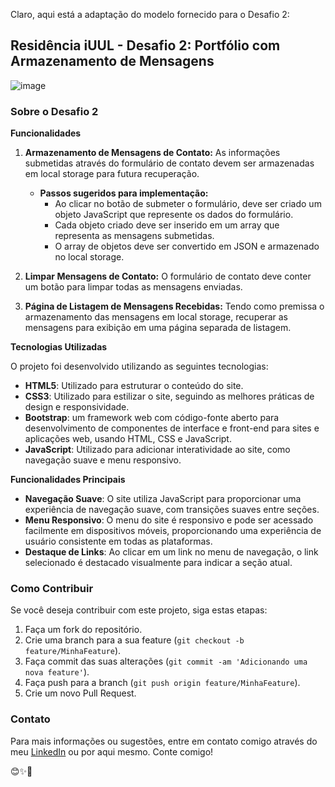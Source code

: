 ﻿Claro, aqui está a adaptação do modelo fornecido para o Desafio 2:

## Residência iUUL - Desafio 2: Portfólio com Armazenamento de Mensagens

![image](https://github.com/jhonatan-goncalves-pereira/residencia-iuul/assets/94761781/669ac904-b1d2-42e7-990b-ca53be728ded)


### Sobre o Desafio 2

**Funcionalidades**

1. **Armazenamento de Mensagens de Contato:** As informações submetidas através do formulário de contato devem ser armazenadas em local storage para futura recuperação.
   - **Passos sugeridos para implementação:**
     - Ao clicar no botão de submeter o formulário, deve ser criado um objeto JavaScript que represente os dados do formulário.
     - Cada objeto criado deve ser inserido em um array que representa as mensagens submetidas.
     - O array de objetos deve ser convertido em JSON e armazenado no local storage.
  
2. **Limpar Mensagens de Contato:** O formulário de contato deve conter um botão para limpar todas as mensagens enviadas.
  
3. **Página de Listagem de Mensagens Recebidas:** Tendo como premissa o armazenamento das mensagens em local storage, recuperar as mensagens para exibição em uma página separada de listagem.

**Tecnologias Utilizadas**

O projeto foi desenvolvido utilizando as seguintes tecnologias:

- **HTML5**: Utilizado para estruturar o conteúdo do site.
- **CSS3**: Utilizado para estilizar o site, seguindo as melhores práticas de design e responsividade.
- **Bootstrap**: um framework web com código-fonte aberto para desenvolvimento de componentes de interface e front-end para sites e aplicações web, usando HTML, CSS e JavaScript.
- **JavaScript**: Utilizado para adicionar interatividade ao site, como navegação suave e menu responsivo.

**Funcionalidades Principais**

- **Navegação Suave**: O site utiliza JavaScript para proporcionar uma experiência de navegação suave, com transições suaves entre seções.
- **Menu Responsivo**: O menu do site é responsivo e pode ser acessado facilmente em dispositivos móveis, proporcionando uma experiência de usuário consistente em todas as plataformas.
- **Destaque de Links**: Ao clicar em um link no menu de navegação, o link selecionado é destacado visualmente para indicar a seção atual.


### Como Contribuir

Se você deseja contribuir com este projeto, siga estas etapas:

1. Faça um fork do repositório.
2. Crie uma branch para a sua feature (`git checkout -b feature/MinhaFeature`).
3. Faça commit das suas alterações (`git commit -am 'Adicionando uma nova feature'`).
4. Faça push para a branch (`git push origin feature/MinhaFeature`).
5. Crie um novo Pull Request.

### Contato

Para mais informações ou sugestões, entre em contato comigo através do meu [LinkedIn](https://www.linkedin.com/in/jhonatan-goncalves-pereira/) ou por aqui mesmo. Conte comigo!

😊✨🚀
